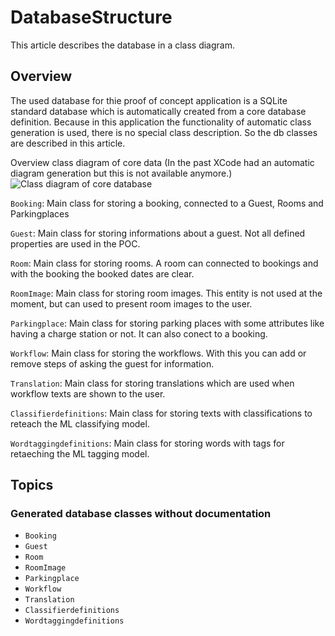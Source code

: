 # DatabaseStructure

This article describes the database in a class diagram.

## Overview

The used database for thie proof of concept application is a SQLite standard database which is automatically 
created from a core database definition. Because in this application the functionality of automatic class
generation is used, there is no special class description. So the db classes are described in this article.

Overview class diagram of core data (In the past XCode had an automatic diagram generation but this is not available anymore.)
![Class diagram of core database](HotelbookingChatbotClassdiagram.svg)

``Booking``:                Main class for storing a booking, connected to a Guest, Rooms and Parkingplaces

``Guest``:                  Main class for storing informations about a guest. Not all defined properties are used in the POC.

``Room``:                   Main class for storing rooms. A room can connected to bookings and with the booking the booked dates are clear.

``RoomImage``:              Main class for storing room images. This entity is not used at the moment, but can used to present room images to the user.

``Parkingplace``:           Main class for storing parking places with some attributes like having a charge station or not. It can also conect to a booking.

``Workflow``:               Main class for storing the workflows. With this you can add or remove steps of asking the guest for information.

``Translation``:            Main class for storing translations which are used when workflow texts are shown to the user.

``Classifierdefinitions``:  Main class for storing texts with classifications to reteach the ML classifying model.

``Wordtaggingdefinitions``: Main class for storing words with tags for retaeching the ML tagging model.

## Topics

### Generated database classes without documentation

- ``Booking`` 
- ``Guest``
- ``Room``
- ``RoomImage``
- ``Parkingplace``
- ``Workflow``
- ``Translation``
- ``Classifierdefinitions``
- ``Wordtaggingdefinitions``

